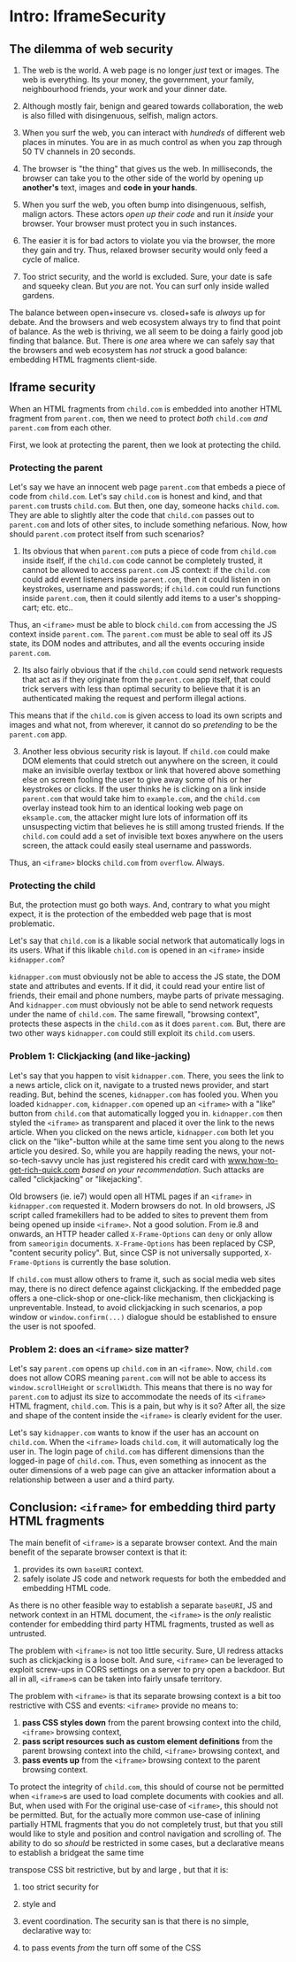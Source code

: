 # Intro: IframeSecurity

## The dilemma of web security

1. The web is the world. A web page is no longer *just* text or images. The web is everything. 
   Its your money, the government, your family, neighbourhood friends, your work and your dinner date. 
   
2. Although mostly fair, benign and geared towards collaboration, the web is also filled with 
   disingenuous, selfish, malign actors.

3. When you surf the web, you can interact with *hundreds* of different web places in minutes. 
   You are in as much control as when you zap through 50 TV channels in 20 seconds. 

4. The browser is "the thing" that gives us the web. In milliseconds, the browser can take you to 
   the other side of the world by opening up **another's** text, images and **code in your hands**.
   
5. When you surf the web, you often bump into disingenuous, selfish, malign actors.
   These actors *open up their code* and run it *inside* your browser. 
   Your browser must protect you in such instances. 
   
6. The easier it is for bad actors to violate you via the browser, the more they gain and try.
   Thus, relaxed browser security would only feed a cycle of malice.
   
7. Too strict security, and the world is excluded. Sure, your date is safe and squeeky clean. 
   But *you* are not. You can surf only inside walled gardens.

The balance between open+insecure vs. closed+safe is *always* up for debate.
And the browsers and web ecosystem always try to find that point of balance. 
As the web is thriving, we all seem to be doing a fairly good job finding that balance.
But. There is *one* area where we can safely say that the browsers and web ecosystem has *not* struck
a good balance: embedding HTML fragments client-side. 

## Iframe security

When an HTML fragments from `child.com` is embedded into another HTML fragment from `parent.com`,
then we need to protect *both* `child.com` *and* `parent.com` from each other. 

First, we look at protecting the parent, then we look at protecting the child.

### Protecting the parent

Let's say we have an innocent web page `parent.com` that embeds a piece of code from `child.com`.
Let's say `child.com` is honest and kind, and that `parent.com` trusts `child.com`. But then,
one day, someone hacks `child.com`. They are able to slightly alter the code that `child.com` passes
out to `parent.com` and lots of other sites, to include something nefarious. Now, how should `parent.com`
protect itself from such scenarios?

1. Its obvious that when `parent.com` puts a piece of code from `child.com` inside itself, 
if the `child.com` code cannot be completely trusted, it cannot be allowed to access `parent.com` JS
context: if the `child.com` could add event listeners inside `parent.com`, then it could listen in on 
keystrokes, username and passwords; if `child.com` could run functions inside `parent.com`, then it
could silently add items to a user's shopping-cart; etc. etc.. 

Thus, an `<iframe>` must be able to block `child.com` from accessing the JS context inside 
`parent.com`. The `parent.com` must be able to seal off its JS state, its DOM nodes and attributes, 
and all the events occuring inside `parent.com`.

2. Its also fairly obvious that if the `child.com` could send network requests that act as if they 
originate from the `parent.com` app itself, that could trick servers with less than optimal security
to believe that it is an authenticated making the request and perform illegal actions.

This means that if the `child.com` is given access to load its own scripts and images and what not,
from wherever, it cannot do so *pretending* to be the `parent.com` app.

3. Another less obvious security risk is layout. If `child.com` could make DOM elements that could
stretch out anywhere on the screen, it could make an invisible overlay textbox or link that hovered 
above something else on screen fooling the user to give away some of his or her keystrokes or clicks.
If the user thinks he is clicking on a link inside `parent.com` that would take him to `example.com`,
and the `child.com` overlay instead took him to an identical looking web page on `eksample.com`, 
the attacker might lure lots of information off its unsuspecting victim that believes he is still among
trusted friends. If the `child.com` could add a set of invisible text boxes anywhere on the users 
screen, the attack could easily steal username and passwords.

Thus, an `<iframe>` blocks `child.com` from `overflow`. Always.

### Protecting the child

But, the protection must go both ways. And, contrary to what you might expect, it is the protection of
the embedded web page that is most problematic.

Let's say that `child.com` is a likable social network that automatically logs in its users. 
What if this likable `child.com` is opened in an `<iframe>` inside `kidnapper.com`?

`kidnapper.com` must obviously not be able to access the JS state, the DOM state and attributes and
events. If it did, it could read your entire list of friends, their email and phone numbers, maybe parts 
of private messaging. And `kidnapper.com` must obviously not be able to send network requests under
the name of `child.com`. The same firewall, "browsing context", protects these aspects in the 
`child.com` as it does `parent.com`. But, there are two other ways `kidnapper.com` could still exploit 
its `child.com` users.

### Problem 1: Clickjacking (and like-jacking)

Let's say that you happen to visit `kidnapper.com`. There, you sees the link to a news article, click 
on it, navigate to a trusted news provider, and start reading. But, behind the scenes, `kidnapper.com`
has fooled you. When you loaded `kidnapper.com`, `kidnapper.com` opened up an `<iframe>` with a 
"like" button from `child.com` that automatically logged you in. `kidnapper.com` then styled the 
`<iframe>` as transparent and placed it over the link to the news article. When you clicked on the 
news article, `kidnapper.com` both let you click on the "like"-button while at the same time sent you
along to the news article you desired. So, while you are happily reading the news, your not-so-tech-savvy 
uncle has just registered his credit card with www.how-to-get-rich-quick.com *based on your 
recommendation*. Such attacks are called "clickjacking" or "likejacking".

Old browsers (ie. ie7) would open all HTML pages if an `<iframe>` in `kidnapper.com` requested it. 
Modern browsers do not. In old browsers, JS script called framekillers had to be added to sites to 
prevent them from being opened up inside `<iframe>`. Not a good solution. From ie.8 and onwards, an 
HTTP header called `X-Frame-Options` can `deny` or only allow from `sameorigin` documents. 
`X-Frame-Options` has been replaced by CSP, "content security policy". But, since CSP is not 
universally supported, `X-Frame-Options` is currently the base solution.

If `child.com` must allow others to frame it, such as social media web sites may, there is no 
direct defence against clickjacking. If the embedded page offers a one-click-shop or one-click-like 
mechanism, then clickjacking is unpreventable. Instead, to avoid clickjacking in such scenarios,
a pop window or `window.confirm(...)` dialogue should be established to ensure the user is not
spoofed. 

### Problem 2: does an `<iframe>` size matter?

Let's say `parent.com` opens up `child.com` in an `<iframe>`. Now, `child.com` does not allow
CORS meaning `parent.com` will not be able to access its `window.scrollHeight` or `scrollWidth`.
This means that there is no way for `parent.com` to adjust its size to accommodate the needs of its
`<iframe>` HTML fragment, `child.com`. This is a pain, but why is it so? After all, the size and 
shape of the content inside the `<iframe>` is clearly evident for the user.

Let's say `kidnapper.com` wants to know if the user has an account on `child.com`. When the `<iframe>`
loads `child.com`, it will automatically log the user in. The login page of `child.com` has different
dimensions than the logged-in page of `child.com`. Thus, even something as innocent as the outer 
dimensions of a web page can give an attacker information about a relationship between a user and a
third party.

## Conclusion: `<iframe>` for embedding third party HTML fragments

The main benefit of `<iframe>` is a separate browser context. And the main benefit of the separate
browser context is that it:

1. provides its own `baseURI` context.
2. safely isolate JS code and network requests for both the embedded and embedding HTML code.

As there is no other feasible way to establish a separate `baseURI`, JS and network context 
in an HTML document, the `<iframe>` is the *only* realistic contender for embedding third party 
HTML fragments, trusted as well as untrusted.

The problem with `<iframe>` is not too little security. Sure, UI redress attacks such as 
clickjacking is a loose bolt. And sure, `<iframe>` can be leveraged to exploit screw-ups in CORS 
settings on a server to pry open a backdoor. But all in all, `<iframe>`s can be taken into fairly
unsafe territory.

The problem with `<iframe>` is that its separate browsing context is a bit too restrictive with CSS
and events: `<iframe>` provide no means to:

1. **pass CSS styles down** from the parent browsing context into the child, `<iframe>` browsing 
   context, 
2. **pass script resources such as custom element definitions** from the parent browsing context 
   into the child, `<iframe>` browsing context, and
3. **pass events up** from the `<iframe>` browsing context to the parent browsing context.

To protect the integrity of `child.com`, this should of course not be permitted when `<iframe>`s
are used to load complete documents with cookies and all. But, when used with For the original use-case of `<iframe>`, this should not be permitted. But, for the actually more 
common use-case of inlining partially HTML fragments that you do not completely trust, but that you
still would like to style and position and control navigation and scrolling of.
The ability to do so *should* be restricted in some cases, but a declarative means to establish a 
bridgeat the same time 

transpose CSS 
bit restrictive, but
by and large , but that it is:
1. too strict security for 
2. style and 
3. event coordination. The security san is that there is no simple, declarative way to:


2. to pass events *from* the 
 turn off some of the CSS